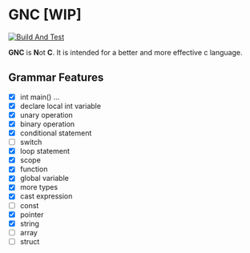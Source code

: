 # GNC [WIP]

[![Build And Test](https://github.com/PAN-Ziyue/GNC/workflows/CI/badge.svg?event=push)](https://github.com/PAN-Ziyue/GNC/actions?workflow=CI)


**GNC** is **N**ot **C**. It is intended for a better and more effective c language.

## Grammar Features

- [x] int main() ...
- [x] declare local int variable
- [x] unary operation  
- [x] binary operation
- [x] conditional statement
- [ ] switch
- [x] loop statement
- [x] scope 
- [x] function
- [x] global variable
- [x] more types
- [x] cast expression
- [ ] const  
- [x] pointer
- [x] string
- [ ] array
- [ ] struct